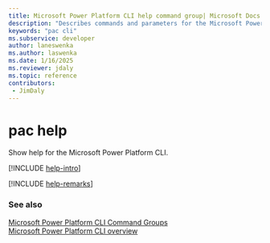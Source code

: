 ```yaml
---
title: Microsoft Power Platform CLI help command group| Microsoft Docs
description: "Describes commands and parameters for the Microsoft Power Platform CLI help command group."
keywords: "pac cli"
ms.subservice: developer
author: laneswenka
ms.author: laswenka
ms.date: 1/16/2025
ms.reviewer: jdaly
ms.topic: reference
contributors: 
 - JimDaly
---
```

<!-- 
Do not edit this file. 
This file is generated by a program and any changes will be overwritten when this topic is re-generated.
Use the include files to add additional content to this topic.
-->
# pac help

Show help for the Microsoft Power Platform CLI.

[!INCLUDE [help-intro](includes/help-intro.md)]



[!INCLUDE [help-remarks](includes/help-remarks.md)]

### See also

[Microsoft Power Platform CLI Command Groups](index.md)<br />
[Microsoft Power Platform CLI overview](../introduction.md)